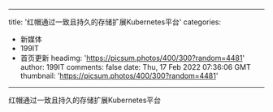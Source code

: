 
---
title: '红帽通过一致且持久的存储扩展Kubernetes平台'
categories: 
 - 新媒体
 - 199IT
 - 首页更新
headimg: 'https://picsum.photos/400/300?random=4481'
author: 199IT
comments: false
date: Thu, 17 Feb 2022 07:36:06 GMT
thumbnail: 'https://picsum.photos/400/300?random=4481'
---

<div>   
红帽通过一致且持久的存储扩展Kubernetes平台  
</div>
            